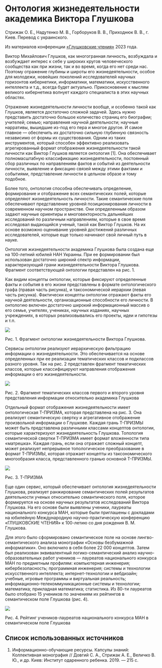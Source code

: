 # Онтология жизнедеятельности академика Виктора Глушкова

Стрижак О. Е., Надутенко М. В., Горборуков В. В., Приходнюк В. В., г. Киев. Перевод с украинского.

Из материалов конференции [«Глушковские чтения»](../глушковские-чтения.md) 2023 года.

Виктор Михайлович Глушков, как многогранная личность, возбуждала и возбуждает интерес к себе у широких кругов человеческого сообщества как при жизни, так и во время, когда его нет среди нас. Поэтому отражение глубины и широты его жизнедеятельности, особое для молодежи, новейших поколений исследователей научных горизонтов кибернетики, информатики, математики, искусственного интеллекта и т.д., всегда будет актуально. Прикосновение к мыслям великого кибернетика волнует каждого специалиста в этих научных областях.

Отражение жизнедеятельности личности вообще, и особенно такой как Глушков, является достаточно сложной задачей. Здесь нужно представить достаточно большое количество страниц его биографии; учителей; семью; направления научной деятельности; научные нарративы, вышедшие из-под его пера и многое другое. И самое главное — обеспечить их достаточно сильную глубинную связность независимо от формы их существования. Одним из таких инструментов, который способен эффективно реализовать агрегированный формат отображения жизнедеятельности такой личности как Виктор Глушков является онтология [1]. Она обеспечивает полномасштабную классификацию жизнедеятельности, постоянный сбор различных по направлениям фактов и событий из деятельности личности, выявление и фиксацию связей между этими фактами и событиями, представление личности в цельном образе и тому подобное.

Более того, онтология способна обеспечивать определение, формирование и отображение всех семантических полей, которые определяют жизнедеятельность личности. Такие семантические поля обеспечивают представление уровней позиционирования личности в современном научном пространстве. Они определенным образом задают научные ориентиры и многовекторность дальнейших исследований по различным направлениям, которые в свое время исследовал выдающийся ученый, такой как Виктор Глушков. На их основе возможно оценивание уровней достижений различных исследователей, которые еще только начинают свой личный путь в науке.

Онтология жизнедеятельности академика Глушкова была создана еще на 100-летний юбилей НАН Украины. При ее формировании был использован достаточно широкий спектр информации, характеризующий грани жизнедеятельности Виктора Глушкова. Фрагмент соответствующей онтологии представлен на рис. 1.

Как видим концепты онтологии, которые фиксируют определенные факты и события в его жизни представлены в формате онтологического графа (правая часть рисунка), и таксономической иерархии (левая часть рисунка). Фактически концепты онтологии отражают факты его научной деятельности, организационные способности его личности. В онтологию включен достаточно широкий информационный массив о его семье, учителях, учениках, научных изданиях, научных учреждениях, в которых реализовывались его проекты, идеи и гипотезы и т.п.

![](/images/глушковские-чтения/стрижак-надутенко-горборуков-приходнюк-онтология-жизнедеятельности-академика-1.png)

Рис. 1. Фрагмент онтологии жизнедеятельности Виктора Глушкова.

Сервисы онтологии реализуют иерархическую фильтрацию информации о жизнедеятельности. Это обеспечивается на основе определенных при ее реализации тематических классов и подклассов разного уровня. Так на рис. 2 представлен фрагмент тематических классов, которые классифицируют направления отображения информации о его жизнедеятельности.

![](/images/глушковские-чтения/стрижак-надутенко-горборуков-приходнюк-онтология-жизнедеятельности-академика-2.png)

Рис. 2. Фрагмент тематических классов первого и второго уровня представления информации относительно академика Глушкова

Отдельный формат отображения жизнедеятельности имеет онтологическая Т-ПРИЗМА, которая представлена на рис. 3. Она реализует семантическую свертку и агрегативное отображение произвольной информации о Глушкове. Каждая грань Т-ПРИЗМЫ может быть представлена различными классами концептов онтологии, которые характеризуют жизнедеятельность Глушкова. Топология семантической свертки Т-ПРИЗМА имеет формат вложенности типа «матрешка». Каждая грань, если она отражает сложный концепт, может реализует непрерывное топологическое преобразование в формат Т-ПРИЗМЫ, которая отражает концепты из таксономического многообразия класса, представленного гранью основной Т-ПРИЗМЫ.

![](/images/глушковские-чтения/стрижак-надутенко-горборуков-приходнюк-онтология-жизнедеятельности-академика-3.png)

Рис. 3. Т-ПРИЗМА

Еще один сервис, который обеспечивает онтология жизнедеятельности Глушкова, реализует ранжирование семантических полей результатов деятельности ученых относительно семантического поля, которое формируется на основе научных результатов исследований Виктора Глушкова. На его основе были выявлены ученики, лауреаты национального конкурса МАН, которые были приглашены с докладами на юбилейную Международную научно-практическую конференцию «ГЛУШКОВСКИЕ ЧТЕНИЯ» к 100-летию со дня рождения В. М. Глушкова.

Для этого было сформировано семантическое поле на основе лингво-семантического анализа монографии «Основы безбумажной информатики». Оно включило в себя более 22 000 концептов. Затем был реализован эквивалентный логико-семантический анализ научно-образовательных работ учеников — лауреатов национального конкурса МАН по предметным профилям: компьютерная инженерия; кибербезопасность; программная инженерия; системы и технологии искусственного интеллекта; интернет-технологии и вебдизайн; учебные, игровые программы и виртуальная реальность; информационно-телекоммуникационные системы и технологии; математика; прикладная математика; статистика. Из 80-ти лауреатов было отобрано 15 учеников по значениям их рейтингов в семантическом поле Глушкова (рис. 4).

![](/images/глушковские-чтения/стрижак-надутенко-горборуков-приходнюк-онтология-жизнедеятельности-академика-4.png)

Рис. 4. Рейтинг учеников-лауреатов национального конкурса МАН в семантическом поле Глушкова

## Список использованных источников

1. Информационно-обучающие ресурсы. Капсулы знаний: Коллективная монография // Довгий С. А., Стрижак А. Е., Величко В. Ю., и др. Киев: Институт одаренного ребенка. 2019. — 215 с.